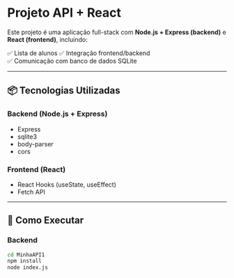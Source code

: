 # Projeto API + React 

Este projeto é uma aplicação full-stack com **Node.js + Express (backend)** e **React (frontend)**, incluindo:
 
✅ Lista de alunos 
✅ Integração frontend/backend  
✅ Comunicação com banco de dados SQLite

---

## 📦 Tecnologias Utilizadas

### Backend (Node.js + Express)
- Express
- sqlite3
- body-parser
- cors

### Frontend (React)
- React Hooks (useState, useEffect)
- Fetch API

---

## 🚀 Como Executar

### Backend

```bash
cd MinhaAPI1
npm install
node index.js
